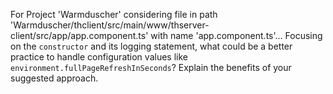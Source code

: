 For Project 'Warmduscher' considering file in path 'Warmduscher/thclient/src/main/www/thserver-client/src/app/app.component.ts' with name 'app.component.ts'... 
Focusing on the `constructor` and its logging statement, what could be a better practice to handle configuration values like `environment.fullPageRefreshInSeconds`? Explain the benefits of your suggested approach.